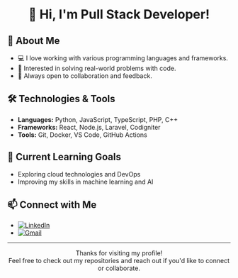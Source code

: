 <div align="center">

# 👋 Hi, I'm Pull Stack Developer!

</div>


## 🚀 About Me

- 💻 I love working with various programming languages and frameworks.
- 🎯 Interested in solving real-world problems with code.
- 🤝 Always open to collaboration and feedback.

## 🛠️ Technologies & Tools

- **Languages:** Python, JavaScript, TypeScript, PHP, C++
- **Frameworks:** React, Node.js, Laravel, Codigniter
- **Tools:** Git, Docker, VS Code, GitHub Actions

## 🌱 Current Learning Goals

- Exploring cloud technologies and DevOps
- Improving my skills in machine learning and AI

## 📫 Connect with Me

- [![LinkedIn](https://img.shields.io/badge/LinkedIn-blue?logo=linkedin&style=flat-square)](https://www.linkedin.com/in/sherz12r)
- [![Gmail](https://img.shields.io/badge/Email-D14836?logo=gmail&logoColor=white&style=flat-square)](mailto:sherz12r@gmail.com)

---

<div align="center">

Thanks for visiting my profile!  
Feel free to check out my repositories and reach out if you'd like to connect or collaborate.

</div>
